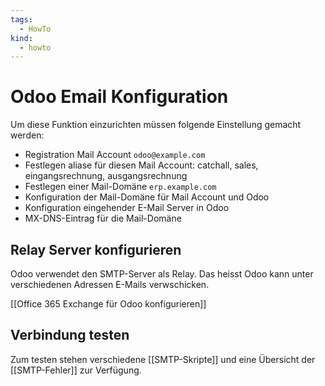 ```yaml
---
tags:
  - HowTo
kind:
  - howto
---
```

# Odoo Email Konfiguration

Um diese Funktion einzurichten müssen folgende Einstellung gemacht werden:

* Registration Mail Account `odoo@example.com`
* Festlegen aliase für diesen Mail Account: catchall, sales, eingangsrechnung, ausgangsrechnung
* Festlegen einer Mail-Domäne `erp.example.com`
* Konfiguration der Mail-Domäne für Mail Account und Odoo
* Konfiguration eingehender E-Mail Server in Odoo
* MX-DNS-Eintrag für die Mail-Domäne

## Relay Server konfigurieren

Odoo verwendet den SMTP-Server als Relay. Das heisst Odoo kann unter verschiedenen Adressen E-Mails verwschicken.

[[Office 365 Exchange für Odoo konfigurieren]]

## Verbindung testen

Zum testen stehen verschiedene [[SMTP-Skripte]] und eine Übersicht der [[SMTP-Fehler]] zur Verfügung.